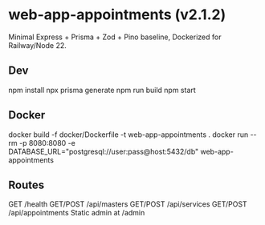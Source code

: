 # web-app-appointments (v2.1.2)
Minimal Express + Prisma + Zod + Pino baseline, Dockerized for Railway/Node 22.

## Dev
npm install
npx prisma generate
npm run build
npm start

## Docker
docker build -f docker/Dockerfile -t web-app-appointments .
docker run --rm -p 8080:8080 -e DATABASE_URL="postgresql://user:pass@host:5432/db" web-app-appointments

## Routes
GET /health
GET/POST /api/masters
GET/POST /api/services
GET/POST /api/appointments
Static admin at /admin

